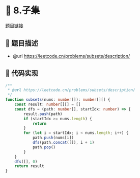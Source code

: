 # 🎨 8.子集

[题目链接](https://leetcode.cn/problems/subsets/description/)

## 📄 题目描述
* @url https://leetcode.cn/problems/subsets/description/

## 📎 代码实现
```typescript
/**
 * @url https://leetcode.cn/problems/subsets/description/
 */
function subsets(nums: number[]): number[][] {
    const result: number[][] = []
    const dfs = (path: number[], startIdx: number) => {
        result.push(path)
        if (startIdx >= nums.length) {
            return
        }
        for (let i = startIdx; i < nums.length; i++) {
            path.push(nums[i])
            dfs(path.concat([]), i + 1)
            path.pop()
        }
    }
    dfs([], 0)
    return result
}

```
